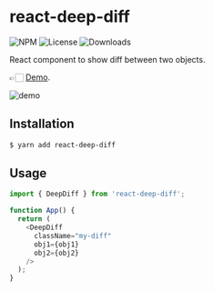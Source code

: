 # react-deep-diff

![NPM](https://img.shields.io/npm/v/react-deep-diff.svg)
![License](https://img.shields.io/npm/l/react-deep-diff.svg)
![Downloads](https://img.shields.io/npm/dt/react-deep-diff.svg)

React component to show diff between two objects.

👉🏻 [Demo](https://gera2ld.github.io/react-deep-diff/).

![demo](https://user-images.githubusercontent.com/3139113/131153042-b9348dae-e18d-416e-bf9b-ecf0ccdfc57a.png)

## Installation

```bash
$ yarn add react-deep-diff
```

## Usage

```js
import { DeepDiff } from 'react-deep-diff';

function App() {
  return (
    <DeepDiff
      className="my-diff"
      obj1={obj1}
      obj2={obj2}
    />
  );
}
```
